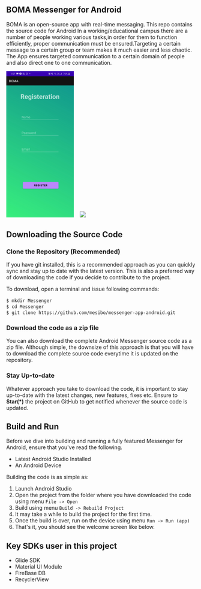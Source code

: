 ## BOMA Messenger for Android
BOMA is an open-source app with real-time messaging. This repo contains the source code for Android
In a working/educational campus there are a number of people working various tasks,in order for them to function efficiently,
proper communication must be ensured.Targeting a certain message to  a certain group or team makes it much easier and less chaotic.
The App ensures targeted communication to a certain domain of people and also direct one to one communication.

<img src="https://github.com/neltonf/BOMA/blob/master/ScreenShot/Registration.jpg" width=180 />&nbsp;&nbsp;&nbsp;
<img src="https://developers.connectycube.com/docs/_images/code_samples/android_codesample_messenger_demo3.jpg" width=180 />


## Downloading the Source Code

### Clone the Repository (Recommended)
If you have git installed, this is a recommended approach as you can quickly sync and stay up to date with the latest version. This is also a preferred way of downloading the code if you decide to contribute to the project. 

To download, open a terminal and issue following commands:

    $ mkdir Messenger
    $ cd Messenger
    $ git clone https://github.com/mesibo/messenger-app-android.git

### Download the code as a zip file
You can also download the complete Android Messenger source code as a zip file. Although simple, the downsize of this approach is that you will have to download the complete source code everytime it is updated on the repository. 

### Stay Up-to-date
Whatever approach you take to download the code, it is important to stay up-to-date with the latest changes, new features, fixes etc. Ensure to **Star(*)** the project on GitHub to get notified whenever the source code is updated. 

## Build and Run

Before we dive into building and running a fully featured Messenger for Android, ensure that you've read the following.

 - Latest Android Studio Installed
 - An Android Device

Building the code is as simple as:

 1. Launch Android Studio
 2. Open the project from the folder where you have downloaded the code using menu `File -> Open`
 3. Build using menu `Build -> Rebuild Project`
 4. It may take a while to build the project for the first time. 
 5. Once the build is over, run on the device using menu `Run -> Run (app)`
 6. That's it, you should see the welcome screen like below.
 
 ## Key SDKs user in this project

- Glide SDK
- Material UI Module
- FireBase DB
- RecyclerView


